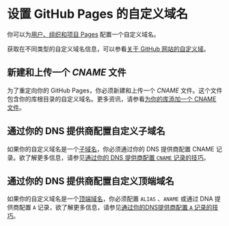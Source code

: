 # 设置 GitHub Pages 的自定义域名

你可以为[用户、组织和项目 Pages](user-org-pro-page.md) 配置一个自定义域名。

获取在不同类型的自定义域名信息，可以参看[关于 GitHub 网站的自定义域](custom-domains.md)。

## 新建和上传一个 *CNAME* 文件

为了重定向你的 GitHub Pages，你必须新建和上传一个 *CNAME* 文件。这个文件包含你的库根目录的自定义域名。更多资讯，请参看[为你的库添加一个 CNAME 文件](cname-file.md)。

## 通过你的 DNS 提供商配置自定义子域名

如果你的自定义域名是一个[子域名](custom-domains.md)，你必须通过你的 DNS 提供商配置 CNAME 记录。欲了解更多信息，请参见[通过你的 DNS 提供商配置 `CNAME` 记录的技巧](tip-cname.md)。

## 通过你的 DNS 提供商配置自定义顶端域名

如果你的自定义域名是一个[顶端域名](custom-domains.md)，你必须配置 `ALIAS` 、`ANAME` 或通过 DNA 提供商配置 `A` 记录，欲了解更多信息，请参见[通过你的DNS提供商配置 `A` 记录的技巧](tip-record.md)。